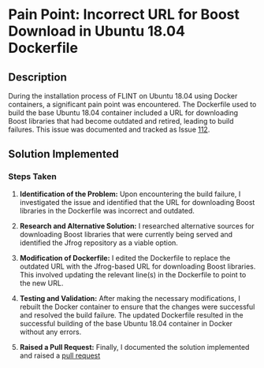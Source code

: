 # Pain Point: Incorrect URL for Boost Download in Ubuntu 18.04 Dockerfile

## Description
During the installation process of FLINT on Ubuntu 18.04 using Docker containers, a significant pain point was encountered. The Dockerfile used to build the base Ubuntu 18.04 container included a URL for downloading Boost libraries that had become outdated and retired, leading to build failures. This issue was documented and tracked as Issue [112](https://github.com/moja-global/FLINT/issues/112).

## Solution Implemented

### Steps Taken
1. **Identification of the Problem:** Upon encountering the build failure, I investigated the issue and identified that the URL for downloading Boost libraries in the Dockerfile was incorrect and outdated.

2. **Research and Alternative Solution:** I researched alternative sources for downloading Boost libraries that were currently being served and identified the Jfrog repository as a viable option.

3. **Modification of Dockerfile:** I edited the Dockerfile to replace the outdated URL with the Jfrog-based URL for downloading Boost libraries. This involved updating the relevant line(s) in the Dockerfile to point to the new URL.

4. **Testing and Validation:** After making the necessary modifications, I rebuilt the Docker container to ensure that the changes were successful and resolved the build failure. The updated Dockerfile resulted in the successful building of the base Ubuntu 18.04 container in Docker without any errors.

5. **Raised a Pull Request:** Finally, I documented the solution implemented and raised a [pull request](https://github.com/moja-global/FLINT/pull/129)

